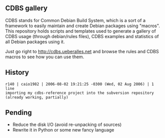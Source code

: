 CDBS gallery
------------

CDBS stands for Common Debian Build System, which is a sort of a framework to easily maintain and create Debian packages using "macros". This repository holds scripts and templates used to generate a gallery of CDBS usage (through debian/rules files), CDBS examples and statistics of all Debian packages using it.

Just go right to http://cdbs.ueberalles.net and browse the rules and CDBS macros to see how you can use them.

History
-------

```
r140 | caio1982 | 2006-08-02 19:21:25 -0300 (Wed, 02 Aug 2006) | 1 line
importing my cdbs-reference project into the subversion repository (already working, partially)
```

Pending
-------

- Reduce the disk I/O (avoid re-unpacking of sources)
- Rewrite it in Python or some new fancy language
